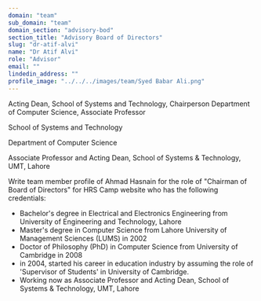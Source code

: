 ```yaml
---
domain: "team"
sub_domain: "team"
domain_section: "advisory-bod"
section_title: "Advisory Board of Directors"
slug: "dr-atif-alvi"
name: "Dr Atif Alvi"
role: "Advisor"
email: ""
lindedin_address: ""
profile_image: "../../../images/team/Syed Babar Ali.png"
---
```


Acting Dean, School of Systems and Technology, Chairperson Department of Computer Science, Associate Professor

School of Systems and Technology

Department of Computer Science

Associate Professor and Acting Dean, School of Systems & Technology, UMT, Lahore

Write team member profile of Ahmad Hasnain for the role of "Chairman of Board of Directors" for HRS Camp website who has the following credentials:
- Bachelor's degree in Electrical and Electronics Engineering from University of Engineering and Technology, Lahore
- Master's degree in Computer Science from Lahore University of Management Sciences (LUMS) in 2002
- Doctor of Philosophy (PhD) in Computer Science from University of Cambridge in 2008
- in 2004, started his career in education industry by assuming the role of 'Supervisor of Students' in University of Cambridge.
- Working now as Associate Professor and Acting Dean, School of Systems & Technology, UMT, Lahore  


